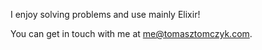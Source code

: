 I enjoy solving problems and use mainly Elixir!

You can get in touch with me at me@tomasztomczyk.com.
